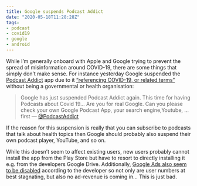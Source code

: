```yaml
---
title: Google suspends Podcast Addict
date: "2020-05-18T11:28:28Z"
tags:
- podcast
- covid19
- google
- android
---
```


While I’m generally onboard with Apple and Google trying to prevent the spread of misinformation around COVID-19, there are some things that simply don’t make sense. For instance yesterday Google suspended the [Podcast Addict](http://addictpodcast.com/) app due to it [“referencing COVID-19, or related terms”](https://twitter.com/PodcastAddict/status/1261671685477941253) without being a governmental or health organisation:

> Google has just suspended Podcast Addict again. This time for having Podcasts about Covid 19... Are you for real Google. Can you please check your own Google Podcast App, your search engine,Youtube, ... first
> — [@PodcastAddict](https://twitter.com/PodcastAddict/status/1261651512947691520)

If the reason for this suspension is really that you can subscribe to podcasts that talk about health topics then Google should probably also suspend their own podcast player, YouTube, and so on.

While this doesn’t seem to affect existing users, new users probably cannot install the app from the Play Store but have to resort to directly installing it e.g. from the developers Google Drive. Additionally, [Google Ads also seem to be disabled](https://twitter.com/PodcastAddict/status/1261854969692434437) according to the developer so not only are user numbers at best stagnating, but also no ad-revenue is coming in… This is just bad.


